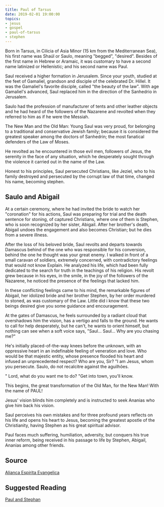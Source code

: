 ```yaml
---
title: Paul of Tarsus
date: 2019-02-01 19:00:00
topics: 
- jesus
- gospel
- paul-of-tarsus
- stephen
---
```


Born in Tarsus, in Cilicia of Asia Minor (15 km from the Mediterranean Sea), his
first name was Shaúl or Saulo, meaning "begged", "desired". Besides of the first
name in Hebrew or Aramaic, it was customary to have a second name latinized or
Hellenistic; and his second name was Paul.

Saul received a higher formation in Jerusalem. Since your youth, studied at the
feet of Gamaliel, grandson and disciple of the celebrated Dr. Hillel. It was the
Gamaliel's favorite disciple, called "the beauty of the law". With age
Gamaliel's advanced, Saul replaced him in the direction of the Sanhedrio in
Jerusalem.

Saulo had the profession of manufacturer of tents and other leather objects and
he had heard of the followers of the Nazarene and revolted when they referred to
him as if he were the Messiah.

The New Man and the Old Man: Young Saul was very proud, for belonging to a
traditional and conservative Jewish family; because it is considered the
greatest speaker among the doctors of Sanhedrin; the most fanatical defenders of
the Law of Moses.

He revolted as he encountered in those evil men, followers of Jesus, the
serenity in the face of any situation, which he desperately sought through the
violence it carried out in the name of the Law.

Honest to his principles, Saul persecuted Christians, like Jeziel, who to his
family destroyed and persecuted by the corrupt law of that time, changed his
name, becoming stephen.

## Saulo and Abigail 
At a certain ceremony, where he had invited the bride to watch her "coronation"
for his actions, Saul was preparing for trial and the death sentence for
stoning, of captured Christians, where one of them is Stephen, who is soon
recognized by her sister, Abigail. After her brother's death, Abigail undoes the engagement
and also becomes Christian; but he dies from a severe illness.

After the loss of his beloved bride, Saul revolts and departs towards Damascus behind
of the one who was responsible for his conversion, behind the one he thought was
your great enemy. I walked in front of a small caravan of soldiers,
extremely concerned, with contradictory feelings that would not know
Explain. He analyzed his life, which had been fully dedicated to the search for
truth in the teachings of his religion. His revolt grew because in his eyes,
in the smile, in the joy of the followers of the Nazarene, he noticed the presence of the
feelings that lacked him.


In these conflicting feelings came to his mind, the remarkable figures of
Abigail, her idolized bride and her brother Stephen, by her order murdered to
stoned, as was customary of the Law. Little did i know that these two beings desired
give you some guidance and encouragement.


At the gates of Damascus, he feels surrounded by a radiant cloud that overshadows him
the vision, has a vertigo and falls to the ground. He wants to call for help desperately,
but he can't, he wants to orient himself, but nothing can see when a soft voice
says, "Saul... Saul... Why are you chasing me?" 

He's initially placed-of-the-way
knees before the unknown, with an oppressive heart in an indefinable feeling
of veneration and love. Who would be that majestic entity, whose presence
flooded his heart and infused an unprecedented respect?
Who are you, Sir?
"I am Jesus, whom you persecute. Saulo, do not recalcitre against the aguilhões.

" Lord, what do you want me to do?
"Get into town, you'll know.

This begins, the great transformation of the Old Man, for the New Man! With the
name of PAUL!

Jesus' vision blinds him completely and is instructed to seek Ananias who
give him back his vision.


Saul perceives his own mistakes and for three profound years reflects on his
life and opens his heart to Jesus, becoming the greatest apostle of the
Christianity, having Stephen as his great spiritual advisor.


Paul faces much suffering, humiliation, adversity, but conquers his
true inner reform, being received in his passage to life
by Stephen, Abigail, Ananias among other friends.


## Source
[Alianca Espirita Evangelica](http://alianca.org.br/biografia-de-paulo-de-tarso/)


## Suggested Reading
[Paul and Stephan](/books/paul-and-stephen)



